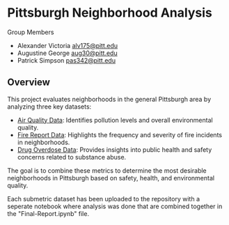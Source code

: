 <h1>Pittsburgh Neighborhood Analysis</h1>

<p>Group Members</p>

* Alexander Victoria alv175@pitt.edu
* Augustine George aug30@pitt.edu 
* Patrick Simpson pas342@pitt.edu

<h2>Overview</h2>

<p>This project evaluates neighborhoods in the general Pittsburgh area by analyzing three key datasets:</p>

* [Air Quality Data](https://data.wprdc.org/dataset/allegheny-county-fatal-accidental-overdoses): Identifies pollution levels and overall environmental quality.
*   [Fire Report Data](https://data.wprdc.org/dataset/fire-incidents-in-city-of-pittsburgh): Highlights the frequency and severity of fire incidents in neighborhoods.
*    [Drug Overdose Data](https://data.wprdc.org/dataset/allegheny-county-air-quality): Provides insights into public health and safety concerns related to substance abuse.

<p>The goal is to combine these metrics to determine the most desirable neighborhoods in Pittsburgh based on safety, health, and environmental quality.</p>

<p>Each submetric dataset has been uploaded to the repository with a seperate notebook where analysis was done that are combined together in the "Final-Report.ipynb" file.</p>

